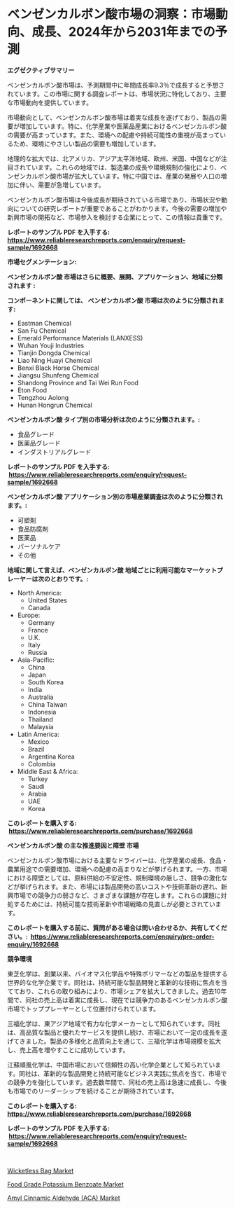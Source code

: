 <p><h1>ベンゼンカルボン酸市場の洞察：市場動向、成長、2024年から2031年までの予測</h1></p><p><strong>エグゼクティブサマリー</strong></p>
<p><p>ベンゼンカルボン酸市場は、予測期間中に年間成長率9.3％で成長すると予想されています。この市場に関する調査レポートは、市場状況に特化しており、主要な市場動向を提供しています。</p><p>市場動向として、ベンゼンカルボン酸市場は着実な成長を遂げており、製品の需要が増加しています。特に、化学産業や医薬品産業におけるベンゼンカルボン酸の需要が高まっています。また、環境への配慮や持続可能性の重視が高まっているため、環境にやさしい製品の需要も増加しています。</p><p>地理的な拡大では、北アメリカ、アジア太平洋地域、欧州、米国、中国などが注目されています。これらの地域では、製造業の成長や環境規制の強化により、ベンゼンカルボン酸市場が拡大しています。特に中国では、産業の発展や人口の増加に伴い、需要が急増しています。</p><p>ベンゼンカルボン酸市場は今後成長が期待されている市場であり、市場状況や動向についての研究レポートが重要であることがわかります。今後の需要の増加や新興市場の開拓など、市場参入を検討する企業にとって、この情報は貴重です。</p></p>
<p><strong>レポートのサンプル PDF を入手する: <a href="https://www.reliableresearchreports.com/enquiry/request-sample/1692668">https://www.reliableresearchreports.com/enquiry/request-sample/1692668</a></strong></p>
<p><strong>市場セグメンテーション:</strong></p>
<p><strong> ベンゼンカルボン酸 市場はさらに概要、展開、アプリケーション、地域に分類されます :</strong></p>
<p><strong>コンポーネントに関しては、 ベンゼンカルボン酸 市場は次のように分類されます: &nbsp;</strong></p>
<p><ul><li>Eastman Chemical</li><li>San Fu Chemical</li><li>Emerald Performance Materials (LANXESS)</li><li>Wuhan Youji Industries</li><li>Tianjin Dongda Chemical</li><li>Liao Ning Huayi Chemical</li><li>Benxi Black Horse Chemical</li><li>Jiangsu Shunfeng Chemical</li><li>Shandong Province and Tai Wei Run Food</li><li>Eton Food</li><li>Tengzhou Aolong</li><li>Hunan Hongrun Chemical</li></ul></p>
<p><strong> ベンゼンカルボン酸 タイプ別の市場分析は次のように分類されます。:</strong></p>
<p><ul><li>食品グレード</li><li>医薬品グレード</li><li>インダストリアルグレード</li></ul></p>
<p><strong>レポートのサンプル PDF を入手する: &nbsp;<a href="https://www.reliableresearchreports.com/enquiry/request-sample/1692668">https://www.reliableresearchreports.com/enquiry/request-sample/1692668</a></strong></p>
<p><strong> ベンゼンカルボン酸 アプリケーション別の市場産業調査は次のように分類されます。:</strong></p>
<p><ul><li>可塑剤</li><li>食品防腐剤</li><li>医薬品</li><li>パーソナルケア</li><li>その他</li></ul></p>
<p><strong>地域に関して言えば、ベンゼンカルボン酸 地域ごとに利用可能なマーケットプレーヤーは次のとおりです。:</strong></p>
<p><ul>
    <li>
        North America:
        <ul>
            <li>United States</li>
            <li>Canada</li>
        </ul>
    </li>
    <li>
        Europe:
        <ul>
            <li>Germany</li>
            <li>France</li>
            <li>U.K.</li>
            <li>Italy</li>
            <li>Russia</li>
        </ul>
    </li>
    <li>
        Asia-Pacific:
        <ul>
            <li>China</li>
            <li>Japan</li>
            <li>South Korea</li>
            <li>India</li>
            <li>Australia</li>
            <li>China Taiwan</li>
            <li>Indonesia</li>
            <li>Thailand</li>
            <li>Malaysia</li>
        </ul>
    </li>
    <li>
        Latin America:
        <ul>
            <li>Mexico</li>
            <li>Brazil</li>
            <li>Argentina Korea</li>
            <li>Colombia</li>
        </ul>
    </li>
    <li>
        Middle East & Africa:
        <ul>
            <li>Turkey</li>
            <li>Saudi</li>
            <li>Arabia</li>
            <li>UAE</li>
            <li>Korea</li>
        </ul>
    </li>
    </ul></p>
<p><strong>このレポートを購入する: &nbsp;<a href="https://www.reliableresearchreports.com/purchase/1692668">https://www.reliableresearchreports.com/purchase/1692668</a></strong></p>
<p><strong>ベンゼンカルボン酸 の主な推進要因と障壁 市場</strong></p>
<p><p>ベンゼンカルボン酸市場における主要なドライバーは、化学産業の成長、食品・農業用途での需要増加、環境への配慮の高まりなどが挙げられます。一方、市場における障壁としては、原料供給の不安定性、規制環境の厳しさ、競争の激化などが挙げられます。また、市場には製品開発の高いコストや技術革新の遅れ、新興市場での競争力の弱さなど、さまざまな課題が存在します。これらの課題に対処するためには、持続可能な技術革新や市場戦略の見直しが必要とされています。</p></p>
<p><strong>このレポートを購入する前に、質問がある場合は問い合わせるか、共有してください。:&nbsp; <a href="https://www.reliableresearchreports.com/enquiry/pre-order-enquiry/1692668">https://www.reliableresearchreports.com/enquiry/pre-order-enquiry/1692668</a></strong></p>
<p><strong>競争環境</strong></p>
<p><p>東芝化学は、創業以来、バイオマス化学品や特殊ポリマーなどの製品を提供する世界的な化学企業です。同社は、持続可能な製品開発と革新的な技術に焦点を当てており、これらの取り組みにより、市場シェアを拡大してきました。過去10年間で、同社の売上高は着実に成長し、現在では競争力のあるベンゼンカルボン酸市場でトッププレーヤーとして位置付けられています。</p><p>三福化学は、東アジア地域で有力な化学メーカーとして知られています。同社は、高品質な製品と優れたサービスを提供し続け、市場において一定の成長を遂げてきました。製品の多様化と品質向上を通じて、三福化学は市場規模を拡大し、売上高を増やすことに成功しています。</p><p>江蘇順風化学は、中国市場において信頼性の高い化学企業として知られています。同社は、革新的な製品開発と持続可能なビジネス実践に焦点を当て、市場での競争力を強化しています。過去数年間で、同社の売上高は急速に成長し、今後も市場でのリーダーシップを続けることが期待されています。</p></p>
<p><strong>このレポートを購入する: &nbsp; <a href="https://www.reliableresearchreports.com/purchase/1692668">https://www.reliableresearchreports.com/purchase/1692668</a></strong></p>
<p><strong>レポートのサンプル PDF を入手する: &nbsp;<a href="https://www.reliableresearchreports.com/enquiry/request-sample/1692668">https://www.reliableresearchreports.com/enquiry/request-sample/1692668</a></strong><strong></strong></p>
<p>&nbsp;</p>
<p><p><a href="https://view.publitas.com/reportprime-1/wicketless-bag-market-research-report-unlocks-analysis-on-the-market-financial-status-market-size-and-market-revenue-upto-2030/">Wicketless Bag Market</a></p><p><a href="https://view.publitas.com/reportprime-1/food-grade-potassium-benzoate-market-size-growth-outlook-from-2023-to-2030-projecting-at-markets-trends-analysis-by-application-regional-outlook-and-revenue/">Food Grade Potassium Benzoate Market</a></p><p><a href="https://view.publitas.com/reportprime-1/amyl-cinnamic-aldehyde-aca-market-size-growing-and-forecasted-for-period-from-2023-2030-and-provides-complete-market-analysis-of-this-market/">Amyl Cinnamic Aldehyde (ACA) Market</a></p></p>